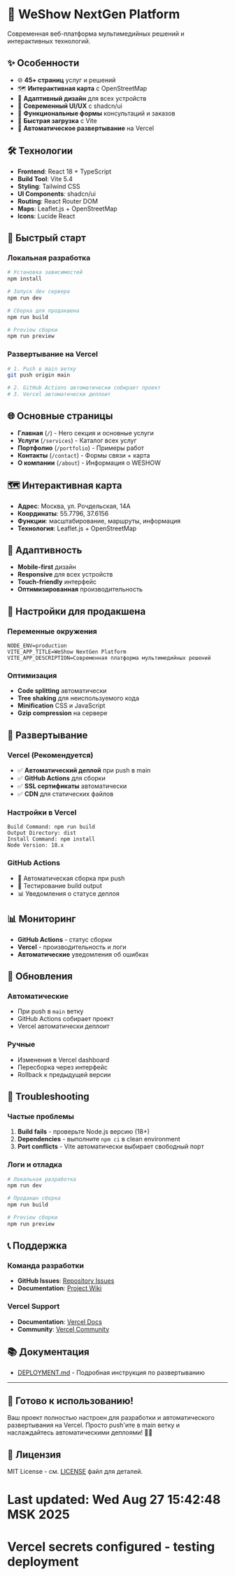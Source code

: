 # 🚀 WeShow NextGen Platform

Современная веб-платформа мультимедийных решений и интерактивных технологий.

## ✨ Особенности

- 🌐 **45+ страниц** услуг и решений
- 🗺️ **Интерактивная карта** с OpenStreetMap
- 📱 **Адаптивный дизайн** для всех устройств
- 🎨 **Современный UI/UX** с shadcn/ui
- 📝 **Функциональные формы** консультаций и заказов
- 🚀 **Быстрая загрузка** с Vite
- 🔄 **Автоматическое развертывание** на Vercel

## 🛠️ Технологии

- **Frontend**: React 18 + TypeScript
- **Build Tool**: Vite 5.4
- **Styling**: Tailwind CSS
- **UI Components**: shadcn/ui
- **Routing**: React Router DOM
- **Maps**: Leaflet.js + OpenStreetMap
- **Icons**: Lucide React

## 🚀 Быстрый старт

### Локальная разработка
```bash
# Установка зависимостей
npm install

# Запуск dev сервера
npm run dev

# Сборка для продакшена
npm run build

# Preview сборки
npm run preview
```

### Развертывание на Vercel
```bash
# 1. Push в main ветку
git push origin main

# 2. GitHub Actions автоматически собирает проект
# 3. Vercel автоматически деплоит
```

## 🌐 Основные страницы

- **Главная** (`/`) - Hero секция и основные услуги
- **Услуги** (`/services`) - Каталог всех услуг
- **Портфолио** (`/portfolio`) - Примеры работ
- **Контакты** (`/contact`) - Формы связи + карта
- **О компании** (`/about`) - Информация о WESHOW

## 🗺️ Интерактивная карта

- **Адрес**: Москва, ул. Рочдельская, 14А
- **Координаты**: 55.7796, 37.6156
- **Функции**: масштабирование, маршруты, информация
- **Технология**: Leaflet.js + OpenStreetMap

## 📱 Адаптивность

- **Mobile-first** дизайн
- **Responsive** для всех устройств
- **Touch-friendly** интерфейс
- **Оптимизированная** производительность

## 🔧 Настройки для продакшена

### Переменные окружения
```env
NODE_ENV=production
VITE_APP_TITLE=WeShow NextGen Platform
VITE_APP_DESCRIPTION=Современная платформа мультимедийных решений
```

### Оптимизация
- **Code splitting** автоматически
- **Tree shaking** для неиспользуемого кода
- **Minification** CSS и JavaScript
- **Gzip compression** на сервере

## 🚀 Развертывание

### Vercel (Рекомендуется)
- ✅ **Автоматический деплой** при push в main
- ✅ **GitHub Actions** для сборки
- ✅ **SSL сертификаты** автоматически
- ✅ **CDN** для статических файлов

### Настройки в Vercel
```
Build Command: npm run build
Output Directory: dist
Install Command: npm install
Node Version: 18.x
```

### GitHub Actions
- 🔄 Автоматическая сборка при push
- 🧪 Тестирование build output
- 📊 Уведомления о статусе деплоя

## 📊 Мониторинг

- **GitHub Actions** - статус сборки
- **Vercel** - производительность и логи
- **Автоматические** уведомления об ошибках

## 🔄 Обновления

### Автоматические
- При push в `main` ветку
- GitHub Actions собирает проект
- Vercel автоматически деплоит

### Ручные
- Изменения в Vercel dashboard
- Пересборка через интерфейс
- Rollback к предыдущей версии

## 🚨 Troubleshooting

### Частые проблемы
1. **Build fails** - проверьте Node.js версию (18+)
2. **Dependencies** - выполните `npm ci` в clean environment
3. **Port conflicts** - Vite автоматически выбирает свободный порт

### Логи и отладка
```bash
# Локальная разработка
npm run dev

# Продакшн сборка
npm run build

# Preview сборки
npm run preview
```

## 📞 Поддержка

### Команда разработки
- **GitHub Issues**: [Repository Issues](https://github.com/slider460/weshow-nextgen-platform/issues)
- **Documentation**: [Project Wiki](https://github.com/slider460/weshow-nextgen-platform/wiki)

### Vercel Support
- **Documentation**: [Vercel Docs](https://vercel.com/docs)
- **Community**: [Vercel Community](https://github.com/vercel/vercel/discussions)

## 📚 Документация

- [DEPLOYMENT.md](./DEPLOYMENT.md) - Подробная инструкция по развертыванию

---

## 🎉 Готово к использованию!

Ваш проект полностью настроен для разработки и автоматического развертывания на Vercel. Просто push'ите в main ветку и наслаждайтесь автоматическими деплоями! 🚀✨

## 📄 Лицензия

MIT License - см. [LICENSE](LICENSE) файл для деталей.
# Last updated: Wed Aug 27 15:42:48 MSK 2025
# Vercel secrets configured - testing deployment
